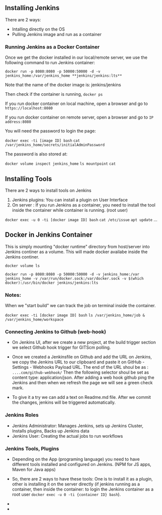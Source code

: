 ## Installing Jenkins
There are 2 ways:
- Intalling directly on the OS
- Pulling Jenkins image and run as a container

### Running Jenkins as a Docker Container
Once we get the docker installed in our local/remote server, we use the following command to run Jenkins container:

`docker run -p 8080:8080 -p 50000:50000 -d -v jenkins_home:/var/jenkins_home **jenkins/jenkins:lts**`

Note that the name of the docker image is: jenkins/jenkins

Then check if the container is running, `docker ps`

If you run docker container on local machine, open a browser and go to `https://localhost:8080`

If you run docker container on remote server, open a browser and go to `IP address:8080`

You will need the password to login the page: 

`docker exec -ti [image ID] bash`
`cat /var/jenkins_home/secrets/initialAdminPassword`

The password is also stored at: 

`docker volume inspect jenkins_home` `ls mountpoint` `cat`

## Installing Tools

There are 2 ways to install tools on Jenkins

1. Jenkins plugins: You can install a plugin on User Interface
2. On server : If you run Jenkins as a container, you need to install the tool inside the container while container is running. (root user)

`docker exec -u 0 -ti [docker image ID] bash` `cat /etc/issue` `apt update` ...

## Docker in Jenkins Container

This is simply mounting "docker runtime" directory from host/server into Jenkins continer as a volume. This will made docker availabe inside the Jenkins
continer.

`docker volume ls`

`docker run -p 8080:8080 -p 50000:50000 -d
-v jenkins_home:/var jenkins_home
-v /var/run/docker.sock:/var/docker.sock
-v $(which docker):/usr/bin/docker
jenkins/jenkins:lts`

### Notes:

When we "start build" we can track the job on terminal inside the container.

`docker exec -ti [docker image ID] bash` `ls /var/jenkins_home/job & /var/jenkins_home/workspace`

### Connecting Jenkins to Github (web-hook)

- On Jenkins UI, after we create a new project, at the build trigger section  we select Github hook trigger for GITScm polling.

- Once we created a Jenkinsfile on Github and add the URL on Jenkins, we copy the Jenkins URL to our clipboard and paste it on GitHub - Settings - Webhooks  Payload URL. The end of the URL shoul be as : `....com/github-webhook/` Then the following selector shoul be set as content type: application/json. After adding a web hook github ping the Jenkins and then when we refresh the page we will see a green check mark. 

- To give it a try we can add a text on Readme.md file. After we commit the changes, jenkins will be triggered automatically.

### Jenkins Roles

- Jenkins Administrator: Manages Jenkins, sets up Jenkins Cluster, Installs plugins, Backs up Jenkins data
- Jenkins User: Creating the actual jobs to run workflows

### Jenkins Tools, Plugins

- Depending on the App (programing language) you need to have different tools installed and configured on Jenkins. (NPM for JS apps, Maven for Java apps)
- So, there are 2 ways to have these tools: One is to install it as a plugin, other is installing it on the server directly (if jenkins running as a container, then inside the container: to login the Jenkins container as a root user `docker exec -u 0 -ti {container ID} bash`).
- 

- 

